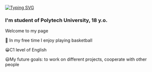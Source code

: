 [![Typing SVG](https://readme-typing-svg.herokuapp.com?color=%2336BCF7&lines=Hi,+I'm+Vova)](https://git.io/typing-svg)

### I'm student of Polytech University, 18 y.o.
Welcome to my page

🏀 In my free time I enjoy playing basketball

😀C1 level of English

😃My future goals: 
to work on different projects, cooperate with other people
